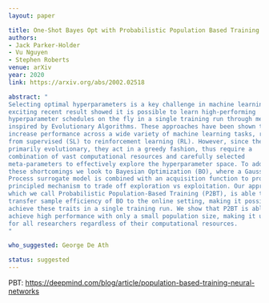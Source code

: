 ```yaml
---
layout: paper

title: One-Shot Bayes Opt with Probabilistic Population Based Training
authors:
- Jack Parker-Holder
- Vu Nguyen
- Stephen Roberts
venue: arXiv
year: 2020
link: https://arxiv.org/abs/2002.02518

abstract: "
Selecting optimal hyperparameters is a key challenge in machine learning. An 
exciting recent result showed it is possible to learn high-performing 
hyperparameter schedules on the fly in a single training run through methods 
inspired by Evolutionary Algorithms. These approaches have been shown to 
increase performance across a wide variety of machine learning tasks, ranging 
from supervised (SL) to reinforcement learning (RL). However, since they remain
primarily evolutionary, they act in a greedy fashion, thus require a 
combination of vast computational resources and carefully selected 
meta-parameters to effectively explore the hyperparameter space. To address 
these shortcomings we look to Bayesian Optimization (BO), where a Gaussian 
Process surrogate model is combined with an acquisition function to produce a
principled mechanism to trade off exploration vs exploitation. Our approach, 
which we call Probabilistic Population-Based Training (P2BT), is able to 
transfer sample efficiency of BO to the online setting, making it possible to 
achieve these traits in a single training run. We show that P2BT is able to 
achieve high performance with only a small population size, making it useful 
for all researchers regardless of their computational resources.
"

who_suggested: George De Ath

status: suggested
---
```


PBT: <https://deepmind.com/blog/article/population-based-training-neural-networks>